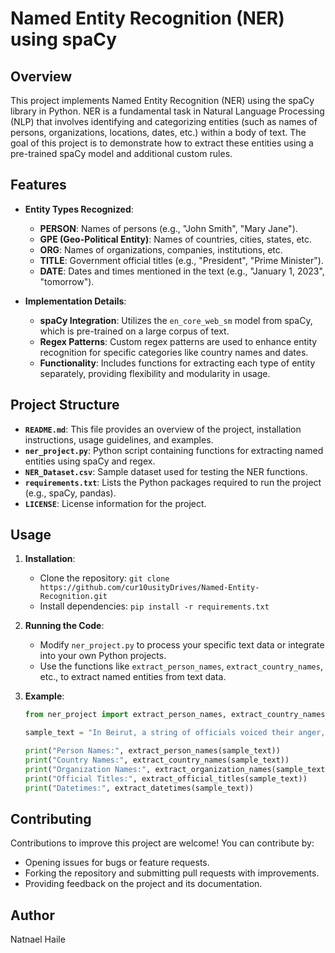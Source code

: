# Named Entity Recognition (NER) using spaCy

## Overview

This project implements Named Entity Recognition (NER) using the spaCy library in Python. NER is a fundamental task in 
Natural Language Processing (NLP) that involves identifying and categorizing entities (such as names of persons, organizations, 
locations, dates, etc.) within a body of text. The goal of this project is to demonstrate how to extract these entities using a 
pre-trained spaCy model and additional custom rules.

## Features

- **Entity Types Recognized**:
  - **PERSON**: Names of persons (e.g., "John Smith", "Mary Jane").
  - **GPE (Geo-Political Entity)**: Names of countries, cities, states, etc.
  - **ORG**: Names of organizations, companies, institutions, etc.
  - **TITLE**: Government official titles (e.g., "President", "Prime Minister").
  - **DATE**: Dates and times mentioned in the text (e.g., "January 1, 2023", "tomorrow").

- **Implementation Details**:
  - **spaCy Integration**: Utilizes the `en_core_web_sm` model from spaCy, which is pre-trained on a large corpus of text.
  - **Regex Patterns**: Custom regex patterns are used to enhance entity recognition for specific categories like country names and dates.
  - **Functionality**: Includes functions for extracting each type of entity separately, providing flexibility and modularity in usage.

## Project Structure

- **`README.md`**: This file provides an overview of the project, installation instructions, usage guidelines, and examples.
- **`ner_project.py`**: Python script containing functions for extracting named entities using spaCy and regex.
- **`NER_Dataset.csv`**: Sample dataset used for testing the NER functions.
- **`requirements.txt`**: Lists the Python packages required to run the project (e.g., spaCy, pandas).
- **`LICENSE`**: License information for the project.

## Usage

1. **Installation**:
   - Clone the repository: `git clone https://github.com/cur10usityDrives/Named-Entity-Recognition.git`
   - Install dependencies: `pip install -r requirements.txt`

2. **Running the Code**:
   - Modify `ner_project.py` to process your specific text data or integrate into your own Python projects.
   - Use the functions like `extract_person_names`, `extract_country_names`, etc., to extract named entities from text data.

3. **Example**:
   ```python
   from ner_project import extract_person_names, extract_country_names, extract_organization_names, extract_official_titles, extract_datetimes

   sample_text = "In Beirut, a string of officials voiced their anger, while at the United Nations summit in New York, Prime Minister Fouad Siniora said the Lebanese people are resolute in preventing such attempts from destroying their spirit."

   print("Person Names:", extract_person_names(sample_text))
   print("Country Names:", extract_country_names(sample_text))
   print("Organization Names:", extract_organization_names(sample_text))
   print("Official Titles:", extract_official_titles(sample_text))
   print("Datetimes:", extract_datetimes(sample_text))
   ```

## Contributing

Contributions to improve this project are welcome! You can contribute by:

- Opening issues for bugs or feature requests.
- Forking the repository and submitting pull requests with improvements.
- Providing feedback on the project and its documentation.

## Author

Natnael Haile
